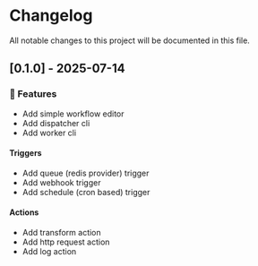 # Changelog

All notable changes to this project will be documented in this file.

## [0.1.0] - 2025-07-14

### 🚀 Features

- Add simple workflow editor
- Add dispatcher cli
- Add worker cli

#### Triggers

- Add queue (redis provider) trigger
- Add webhook trigger
- Add schedule (cron based) trigger

#### Actions

- Add transform action
- Add http request action
- Add log action

<!-- generated by git-cliff -->
